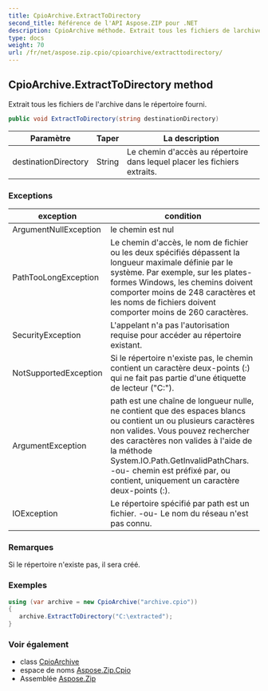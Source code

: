 ```yaml
---
title: CpioArchive.ExtractToDirectory
second_title: Référence de l'API Aspose.ZIP pour .NET
description: CpioArchive méthode. Extrait tous les fichiers de larchive dans le répertoire fourni.
type: docs
weight: 70
url: /fr/net/aspose.zip.cpio/cpioarchive/extracttodirectory/
---
```

## CpioArchive.ExtractToDirectory method

Extrait tous les fichiers de l'archive dans le répertoire fourni.

```csharp
public void ExtractToDirectory(string destinationDirectory)
```

| Paramètre | Taper | La description |
| --- | --- | --- |
| destinationDirectory | String | Le chemin d'accès au répertoire dans lequel placer les fichiers extraits. |

### Exceptions

| exception | condition |
| --- | --- |
| ArgumentNullException | le chemin est nul |
| PathTooLongException | Le chemin d'accès, le nom de fichier ou les deux spécifiés dépassent la longueur maximale définie par le système. Par exemple, sur les plates-formes Windows, les chemins doivent comporter moins de 248 caractères et les noms de fichiers doivent comporter moins de 260 caractères. |
| SecurityException | L'appelant n'a pas l'autorisation requise pour accéder au répertoire existant. |
| NotSupportedException | Si le répertoire n'existe pas, le chemin contient un caractère deux-points (:) qui ne fait pas partie d'une étiquette de lecteur ("C:\"). |
| ArgumentException | path est une chaîne de longueur nulle, ne contient que des espaces blancs ou contient un ou plusieurs caractères non valides. Vous pouvez rechercher des caractères non valides à l'aide de la méthode System.IO.Path.GetInvalidPathChars. -ou- chemin est préfixé par, ou contient, uniquement un caractère deux-points (:). |
| IOException | Le répertoire spécifié par path est un fichier. -ou- Le nom du réseau n'est pas connu. |

### Remarques

Si le répertoire n'existe pas, il sera créé.

### Exemples

```csharp
using (var archive = new CpioArchive("archive.cpio")) 
{ 
   archive.ExtractToDirectory("C:\extracted");
}
```

### Voir également

* class [CpioArchive](../)
* espace de noms [Aspose.Zip.Cpio](../../cpioarchive/)
* Assemblée [Aspose.Zip](../../../)


